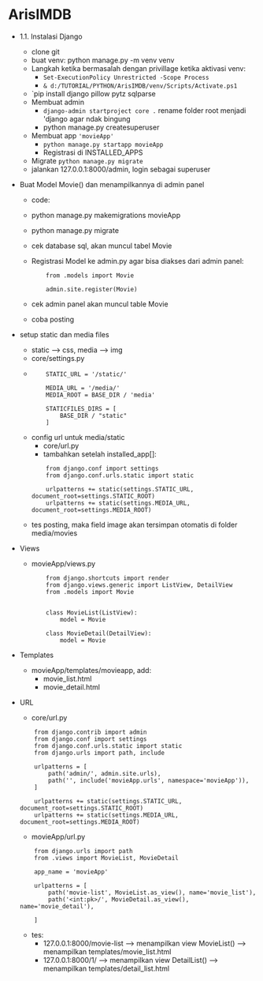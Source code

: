 # ArisIMDB


- 1.1. Instalasi Django
    - clone git
    - buat venv: python manage.py -m venv venv
    - Langkah ketika bermasalah dengan privillage ketika aktivasi venv:
        - `Set-ExecutionPolicy Unrestricted -Scope Process`
        - `& d:/TUTORIAL/PYTHON/ArisIMDB/venv/Scripts/Activate.ps1`
    - `pip install django pillow pytz sqlparse
    - Membuat admin
        - `django-admin startproject core .` rename folder root menjadi 'django agar ndak bingung
        - python manage.py createsuperuser
    - Membuat app `'movieApp'`
        - `python manage.py startapp movieApp`
        - Registrasi di INSTALLED_APPS
    - Migrate  `python manage.py migrate`
    - jalankan 127.0.0.1:8000/admin, login sebagai superuser

- Buat Model Movie() dan menampilkannya di admin panel
    - code:
    - python manage.py makemigrations movieApp
    - python manage.py migrate
    - cek database sql, akan muncul tabel Movie
    - Registrasi Model ke admin.py agar bisa diakses dari admin panel:
        ```
            from .models import Movie
            
            admin.site.register(Movie)  
        ```
    
    - cek admin panel akan muncul table Movie
    - coba posting

- setup static dan media files
    - static --> css, media --> img
    - core/settings.py
    - 
        ```
            STATIC_URL = '/static/'

            MEDIA_URL = '/media/'
            MEDIA_ROOT = BASE_DIR / 'media'

            STATICFILES_DIRS = [
                BASE_DIR / "static"
            ]

        ```
    - config url untuk media/static
        - core/url.py
        - tambahkan setelah installed_app[]:
        ```
            from django.conf import settings
            from django.conf.urls.static import static

            urlpatterns += static(settings.STATIC_URL, document_root=settings.STATIC_ROOT)
            urlpatterns += static(settings.MEDIA_URL, document_root=settings.MEDIA_ROOT)
        ```
    - tes posting, maka field image akan tersimpan otomatis di folder media/movies

- Views
    - movieApp/views.py
        ```
            from django.shortcuts import render
            from django.views.generic import ListView, DetailView
            from .models import Movie


            class MovieList(ListView):
                model = Movie

            class MovieDetail(DetailView):
                model = Movie

        ```
    
- Templates
    - movieApp/templates/movieapp, add:
        - movie_list.html
        - movie_detail.html

- URL
    - core/url.py
    ```
        from django.contrib import admin
        from django.conf import settings
        from django.conf.urls.static import static
        from django.urls import path, include

        urlpatterns = [
            path('admin/', admin.site.urls),
            path('', include('movieApp.urls', namespace='movieApp')),
        ]

        urlpatterns += static(settings.STATIC_URL, document_root=settings.STATIC_ROOT)
        urlpatterns += static(settings.MEDIA_URL, document_root=settings.MEDIA_ROOT)
    ```
    - movieApp/url.py
    ```
        from django.urls import path
        from .views import MovieList, MovieDetail

        app_name = 'movieApp'

        urlpatterns = [
            path('movie-list', MovieList.as_view(), name='movie_list'),
            path('<int:pk>/', MovieDetail.as_view(), name='movie_detail'),

        ]
    ```
    - tes:
        - 127.0.0.1:8000/movie-list --> menampilkan view MovieList() --> menampilkan templates/movie_list.html
        - 127.0.0.1:8000/1/ --> menampilkan view DetailList() --> menampilkan templates/detail_list.html
